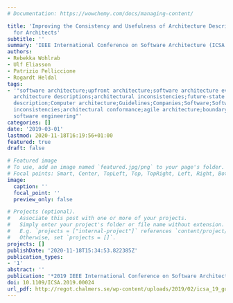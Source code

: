 ```yaml
---
# Documentation: https://wowchemy.com/docs/managing-content/

title: 'Improving the Consistency and Usefulness of Architecture Descriptions: Guidelines
  for Architects'
subtitle: ''
summary: 'IEEE International Conference on Software Architecture (ICSA 2019). Best paper award'
authors:
- Rebekka Wohlrab
- Ulf Eliasson
- Patrizio Pelliccione
- Rogardt Heldal
tags:
- '"software architecture;upfront architecture;software architecture evolution;multiple
  architecture descriptions;architectural inconsistencies;future-state architecture;architecture
  description;Computer architecture;Guidelines;Companies;Software;Software architecture;Stakeholders;Conferences;architectural
  inconsistencies;architectural conformance;agile architecture;boundary objects;survey;questionnaire;empirical
  software engineering"'
categories: []
date: '2019-03-01'
lastmod: 2020-11-18T16:19:56+01:00
featured: true
draft: false

# Featured image
# To use, add an image named `featured.jpg/png` to your page's folder.
# Focal points: Smart, Center, TopLeft, Top, TopRight, Left, Right, BottomLeft, Bottom, BottomRight.
image:
  caption: ''
  focal_point: ''
  preview_only: false

# Projects (optional).
#   Associate this post with one or more of your projects.
#   Simply enter your project's folder or file name without extension.
#   E.g. `projects = ["internal-project"]` references `content/project/deep-learning/index.md`.
#   Otherwise, set `projects = []`.
projects: []
publishDate: '2020-11-18T15:34:53.822385Z'
publication_types:
- '1'
abstract: ''
publication: '*2019 IEEE International Conference on Software Architecture (ICSA)*'
doi: 10.1109/ICSA.2019.00024
url_pdf: http://regot.chalmers.se/wp-content/uploads/2019/02/icsa_19_guidelines.pdf
---
```

